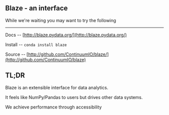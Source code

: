 ## Blaze - an interface

While we're waiting you may want to try the following
<hr>

Docs -- [http://blaze.pydata.org/](http://blaze.pydata.org/)

Install -- `conda install blaze`

Source --
[http://github.com/ContinuumIO/blaze/](http://github.com/ContinuumIO/blaze)


## TL;DR

Blaze is an extensible interface for data analytics.

It feels like NumPy/Pandas to users but drives other data systems.

We achieve performance through accessibility
